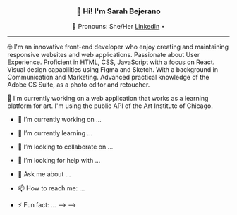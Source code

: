
<h3 align="center">👋 Hi! I'm Sarah Bejerano</h3>
<p align="center">
👻 Pronouns: She/Her
  <a href="https://www.linkedin.com/in/sarah-bejerano-8915781a5/">LinkedIn</a> •
</p>

---
🤓 I'm an innovative front-end developer who enjoy creating and maintaining responsive websites and web applications. Passionate about User Experience. Proficient in HTML, CSS, JavaScript with a focus on React. Visual design capabilities using Figma and Sketch. With a background in Communication and Marketing. Advanced practical knowledge of the Adobe CS Suite, as a photo editor and retoucher.

🔭 I'm currently working on a web application that works as a learning platform for art. I'm using the public API of the Art Institute of Chicago.


- 🔭 I’m currently working on ...
- 🌱 I’m currently learning ...
- 👯 I’m looking to collaborate on ...
- 🤔 I’m looking for help with ...
- 💬 Ask me about ...
- 📫 How to reach me: ...

- ⚡ Fun fact: ...
--> -->
